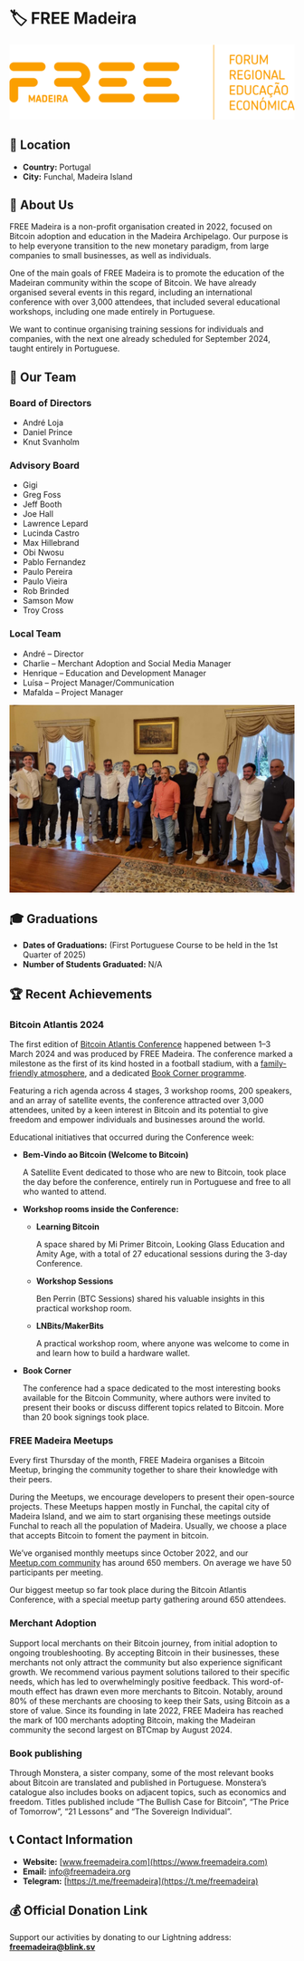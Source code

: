 # 🏷️ FREE Madeira
![FREE Madeira logo](free-madeira.png)

## 📍 Location
- **Country:** Portugal
- **City:** Funchal, Madeira Island

## 📖 About Us
FREE Madeira is a non-profit organisation created in 2022, focused on Bitcoin adoption and education in the Madeira Archipelago. Our purpose is to help everyone transition to the new monetary paradigm, from large companies to small businesses, as well as individuals.

One of the main goals of FREE Madeira is to promote the education of the Madeiran community within the scope of Bitcoin. We have already organised several events in this regard, including an international conference with over 3,000 attendees, that included several educational workshops, including one made entirely in Portuguese.

We want to continue organising training sessions for individuals and companies, with the next one already scheduled for September 2024, taught entirely in Portuguese.

## 👥 Our Team
### Board of Directors
* André Loja
* Daniel Prince
* Knut Svanholm

### Advisory Board
* Gigi
* Greg Foss
* Jeff Booth
* Joe Hall
* Lawrence Lepard
* Lucinda Castro
* Max Hillebrand
* Obi Nwosu
* Pablo Fernandez
* Paulo Pereira
* Paulo Vieira
* Rob Brinded
* Samson Mow
* Troy Cross

### Local Team
* André – Director
* Charlie – Merchant Adoption and Social Media Manager
* Henrique – Education and Development Manager
* Luísa – Project Manager/Communication
* Mafalda – Project Manager

![Advisory Board](advisory-board.jpg)

## 🎓 Graduations
- **Dates of Graduations:** (First Portuguese Course to be held in the 1st Quarter of 2025)
- **Number of Students Graduated:** N/A

## 🏆 Recent Achievements
### Bitcoin Atlantis 2024
The first edition of [Bitcoin Atlantis Conference](https://bitcoinatlantis.com) happened between 1–3 March 2024 and was produced by FREE Madeira. The conference marked a milestone as the first of its kind hosted in a football stadium, with a [family-friendly atmosphere](https://bitcoinatlantis.com/kids-block), and a dedicated [Book Corner programme](https://bitcoinatlantis.com/book-corner).

Featuring a rich agenda across 4 stages, 3 workshop rooms, 200 speakers, and an array of satellite events, the conference attracted over 3,000 attendees, united by a keen interest in Bitcoin and its potential to give freedom and empower individuals and businesses around the world.

Educational initiatives that occurred during the Conference week:

* **Bem-Vindo ao Bitcoin (Welcome to Bitcoin)**

	A Satellite Event dedicated to those who are new to Bitcoin, took place the day before the conference, entirely run in Portuguese and free to all who wanted to attend.

* **Workshop rooms inside the Conference:**
	* **Learning Bitcoin**
        
		A space shared by Mi Primer Bitcoin, Looking Glass Education and Amity Age, with a total of 27 educational sessions during the 3-day Conference.
        
	* **Workshop Sessions**
        
		Ben Perrin (BTC Sessions) shared his valuable insights in this practical workshop room.
        
	* **LNBits/MakerBits**
        
		A practical workshop room, where anyone was welcome to come in and learn how to build a hardware wallet.
        
* **Book Corner**
    
	The conference had a space dedicated to the most interesting books available for the Bitcoin Community, where authors were invited to present their books or discuss different topics related to Bitcoin. More than 20 book signings took place.
    

### FREE Madeira Meetups

Every first Thursday of the month, FREE Madeira organises a Bitcoin Meetup, bringing the community together to share their knowledge with their peers.

During the Meetups, we encourage developers to present their open-source projects. These Meetups happen mostly in Funchal, the capital city of Madeira Island, and we aim to start organising these meetings outside Funchal to reach all the population of Madeira. Usually, we choose a place that accepts Bitcoin to foment the payment in bitcoin.

We’ve organised monthly meetups since October 2022, and our [Meetup.com community](http://meetup.com/) has around 650 members. On average we have 50 participants per meeting.

Our biggest meetup so far took place during the Bitcoin Atlantis Conference, with a special meetup party gathering around 650 attendees.

### Merchant Adoption

Support local merchants on their Bitcoin journey, from initial adoption to ongoing troubleshooting. By accepting Bitcoin in their businesses, these merchants not only attract the community but also experience significant growth. We recommend various payment solutions tailored to their specific needs, which has led to overwhelmingly positive feedback. This word-of-mouth effect has drawn even more merchants to Bitcoin. Notably, around 80% of these merchants are choosing to keep their Sats, using Bitcoin as a store of value. Since its founding in late 2022, FREE Madeira has reached the mark of 100 merchants adopting Bitcoin, making the Madeiran community the second largest on BTCmap by August 2024.

### Book publishing

Through Monstera, a sister company, some of the most relevant books about Bitcoin are translated and published in Portuguese. Monstera’s catalogue also includes books on adjacent topics, such as economics and freedom. Titles published include “The Bullish Case for Bitcoin”, “The Price of Tomorrow”, “21 Lessons” and “The Sovereign Individual”.

## 📞 Contact Information
- **Website:** [www.freemadeira.com](https://www.freemadeira.com)
- **Email:** [info@freemadeira.org](mailto:info@freemadeira.org)
- **Telegram:** [https://t.me/freemadeira](https://t.me/freemadeira)

## 💰 Official Donation Link
Support our activities by donating to our Lightning address: **freemadeira@blink.sv**
